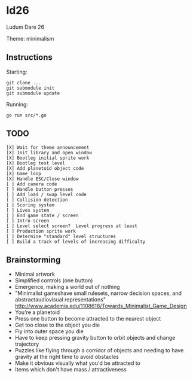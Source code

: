 ld26
====

Ludum Dare 26

Theme: minimalism

Instructions
------------
Starting:

    git clone ...
    git submodule init
    git submodule update

Running:

    go run src/*.go

TODO
----

    [X] Wait for theme announcement
    [X] Init library and open window
    [X] Bootleg initial sprite work
    [X] Bootleg test level
    [X] Add planetoid object code
    [X] Game loop
    [X] Handle ESC/Close window
    [ ] Add camera code
    [ ] Handle button presses
    [ ] Add load / swap level code
    [ ] Collision detection
    [ ] Scoring system
    [ ] Lives system
    [ ] End game state / screen
    [ ] Intro screen
    [ ] Level select screen?  Level progress at least
    [ ] Production sprite work
    [ ] Determine "standard" level structures
    [ ] Build a track of levels of increasing difficulty

Brainstorming
-------------
- Minimal artwork
- Simplified controls (one button)
- Emergence, making a world out of nothing
- "Minimalist gameshave small rulesets, narrow decision spaces, and
  abstractaudiovisual representations"
  http://www.academia.edu/1108618/Towards_Minimalist_Game_Design
- You're a planetoid
- Press one button to become attracted to the nearest object
- Get too close to the object you die
- Fly into outer space you die
- Have to keep pressing gravity button to orbit objects and change trajectory
- Puzzles like flying through a corridor of objects and needing to have gravity
  at the right time to avoid obstacles
- Make it obvious visually what you'd be attracted to
- Items which don't have mass / attractiveness

